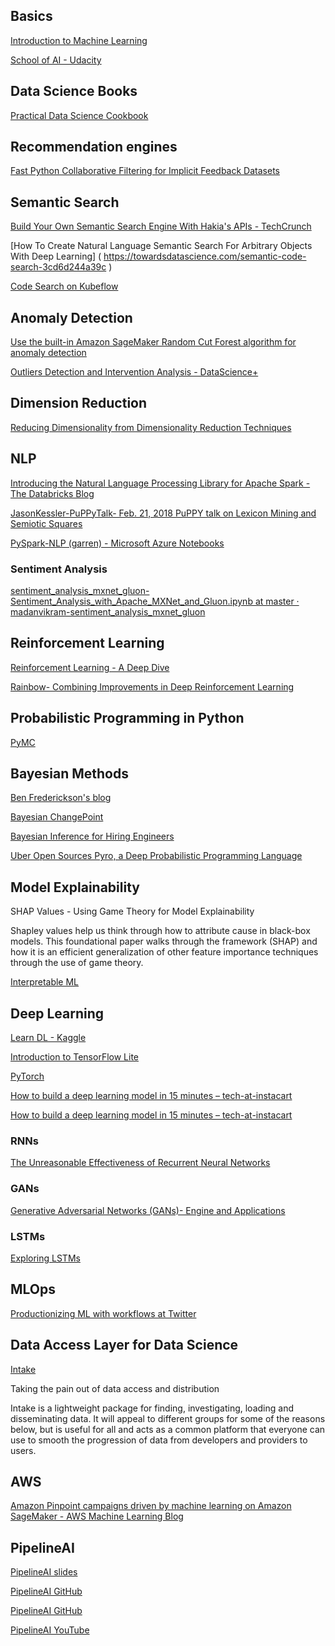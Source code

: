 

## Basics

[Introduction to Machine Learning]( https://developers.google.com/machine-learning/crash-course/ml-intro ) 

[School of AI - Udacity]( https://www.udacity.com/school-of-ai )


## Data Science Books

[Practical Data Science Cookbook]( http://www.amazon.com/Practical-Data-Science-Cookbook-Ojeda/dp/1783980249/ref=sr_1_49?ie=UTF8&qid=1415658223&sr=8-49&keywords=graph+database )

## Recommendation engines

[Fast Python Collaborative Filtering for Implicit Feedback Datasets]( https://github.com/benfred/implicit )

## Semantic Search

[Build Your Own Semantic Search Engine With Hakia's APIs - TechCrunch ]( http://techcrunch.com/2008/06/19/build-your-own-semenatic-search-engine-with-hakias-apis/ )

[How To Create Natural Language Semantic Search For Arbitrary Objects With Deep Learning]
( https://towardsdatascience.com/semantic-code-search-3cd6d244a39c )

[Code Search on Kubeflow]( https://github.com/kubeflow/examples/tree/master/code_search )

## Anomaly Detection

[Use the built-in Amazon SageMaker Random Cut Forest algorithm for anomaly detection]( https://aws.amazon.com/blogs/machine-learning/use-the-built-in-amazon-sagemaker-random-cut-forest-algorithm-for-anomaly-detection/ )

[Outliers Detection and Intervention Analysis - DataScience+]( https://datascienceplus.com/outliers-detection-and-intervention-analysis/ )

## Dimension Reduction

[Reducing Dimensionality from Dimensionality Reduction Techniques]( https://towardsdatascience.com/reducing-dimensionality-from-dimensionality-reduction-techniques-f658aec24dfe )

## NLP

[Introducing the Natural Language Processing Library for Apache Spark - The Databricks Blog]( https://databricks.com/blog/2017/10/19/introducing-natural-language-processing-library-apache-spark.html )

[JasonKessler-PuPPyTalk- Feb. 21, 2018 PuPPY talk on Lexicon Mining and Semiotic Squares]( https://github.com/JasonKessler/PuPPyTalk )

[PySpark-NLP (garren) - Microsoft Azure Notebooks]( https://notebooks.azure.com/garren/libraries/PySpark-NLP )

### Sentiment Analysis

[sentiment_analysis_mxnet_gluon-Sentiment_Analysis_with_Apache_MXNet_and_Gluon.ipynb at master · madanvikram-sentiment_analysis_mxnet_gluon]( https://github.com/madanvikram/sentiment_analysis_mxnet_gluon/blob/master/Sentiment_Analysis_with_Apache_MXNet_and_Gluon.ipynb )

## Reinforcement Learning

[Reinforcement Learning - A Deep Dive]( https://www.toptal.com/machine-learning/deep-dive-into-reinforcement-learning ) 

[Rainbow- Combining Improvements in Deep Reinforcement Learning]( https://arxiv.org/abs/1710.02298 ) 

## Probabilistic Programming in Python

[PyMC]( https://docs.pymc.io/ )

## Bayesian Methods

[Ben Frederickson's blog]( https://www.benfrederickson.com/blog/ )

[Bayesian ChangePoint]( https://cscherrer.github.io/post/bayesian-changepoint/ )

[Bayesian Inference for Hiring Engineers]( https://triplebyte.com/blog/bayesian-inference-for-hiring-engineers?ref=20180702_blog_bayes_email ) 

[Uber Open Sources Pyro, a Deep Probabilistic Programming Language]( https://eng.uber.com/pyro/ )

## Model Explainability

SHAP Values - Using Game Theory for Model Explainability

Shapley values help us think through how to attribute cause in black-box models. This foundational paper walks through the framework (SHAP) and how it is an efficient generalization of other feature importance techniques through the use of game theory.

[Interpretable ML]( https://christophm.github.io/interpretable-ml-book/ )

## Deep Learning

[Learn DL - Kaggle]( https://www.kaggle.com/learn/deep-learning )

[Introduction to TensorFlow Lite]( https://www.tensorflow.org/mobile/tflite/ )

[PyTorch]( http://pytorch.org/ )

[How to build a deep learning model in 15 minutes – tech-at-instacart]( https://tech.instacart.com/how-to-build-a-deep-learning-model-in-15-minutes-a3684c6f71e )

[How to build a deep learning model in 15 minutes – tech-at-instacart]( https://tech.instacart.com/how-to-build-a-deep-learning-model-in-15-minutes-a3684c6f71e )

### RNNs

[The Unreasonable Effectiveness of Recurrent Neural Networks]( https://karpathy.github.io/2015/05/21/rnn-effectiveness/ )

### GANs

[Generative Adversarial Networks (GANs)- Engine and Applications]( https://blog.statsbot.co/generative-adversarial-networks-gans-engine-and-applications-f96291965b47 )

### LSTMs

[Exploring LSTMs]( http://blog.echen.me/2017/05/30/exploring-lstms/?utm_source=Mailing+list&utm_campaign=479f35fbcc-Kaggle_Newsletter_06-29-2017&utm_medium=email&utm_term=0_f42f9df1e1-479f35fbcc-399045217 )


## MLOps

[Productionizing ML with workflows at Twitter]( https://blog.twitter.com/engineering/en_us/topics/insights/2018/ml-workflows.html )

## Data Access Layer for Data Science

[Intake]( https://intake.readthedocs.io/en/latest/ )

Taking the pain out of data access and distribution

Intake is a lightweight package for finding, investigating, loading and disseminating data. It will appeal to different groups for some of the reasons below, but is useful for all and acts as a common platform that everyone can use to smooth the progression of data from developers and providers to users.

## AWS 

[Amazon Pinpoint campaigns driven by machine learning on Amazon SageMaker - AWS Machine Learning Blog]( https://aws.amazon.com/blogs/machine-learning/amazon-pinpoint-campaigns-driven-by-machine-learning-on-amazon-sagemaker/ ) 

## PipelineAI

[PipelineAI slides]( https://www.slideshare.net/cfregly/ )

[PipelineAI GitHub]( https://github.com/PipelineAI/pipeline )

[PipelineAI GitHub]( https://github.com/PipelineAI/pipeline/tree/master/docs/quickstart/ )

[PipelineAI YouTube]( https://www.youtube.com/c/PipelineAI/ )

